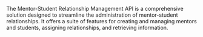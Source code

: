 The Mentor-Student Relationship Management API is a comprehensive solution designed to streamline the administration of mentor-student relationships. It offers a suite of features for creating and managing mentors and students, assigning relationships, and retrieving information.
